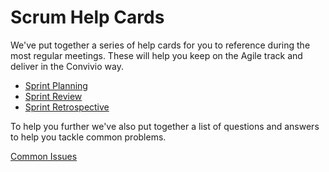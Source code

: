 # Scrum Help Cards

We've put together a series of help cards for you to reference during the most regular meetings. These will help you keep on the Agile track and deliver in the Convivio way.

* [Sprint Planning](/delivery_recipe/help_card_sprint_planning.md)
* [Sprint Review](/delivery_recipe/help_card_sprint_review.md)
* [Sprint Retrospective](/delivery_recipe/help_card_sprint_retrospective.md)

To help you further we've also put together a list of questions and answers to help you tackle common problems.

[Common Issues](/delivery_recipe/common_issues.md)
